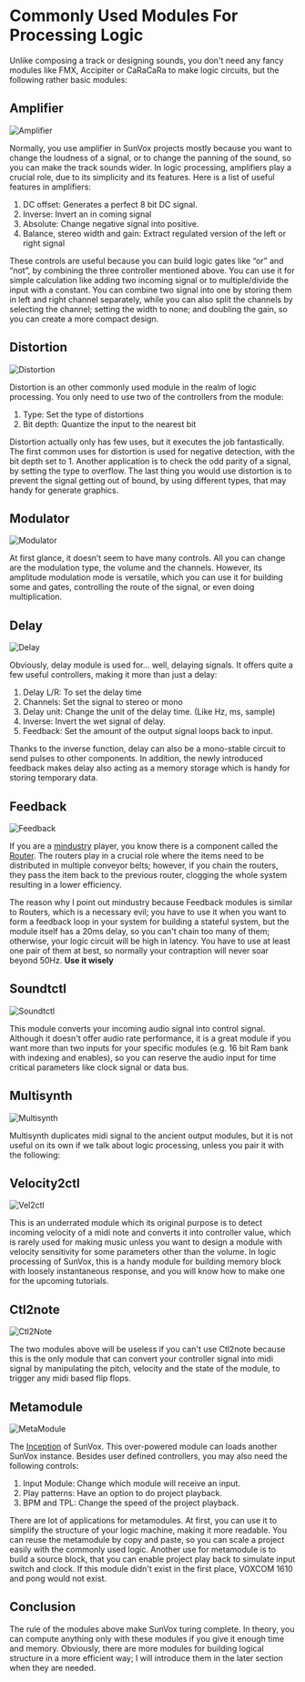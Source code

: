 # Commonly Used Modules For Processing Logic

Unlike composing a track or designing sounds, you don't need any fancy modules like FMX, Accipiter or CaRaCaRa to make logic circuits, but the following rather basic modules:

## Amplifier
![Amplifier](../images/basic_modules/Amplifier.png)

Normally, you use amplifier in SunVox projects mostly because you want to change the loudness of a signal, or to change the panning of the sound, so you can make the track sounds wider. In logic processing, amplifiers play a crucial role, due to its simplicity and its features. Here is a list of useful features in amplifiers:

1. DC offset: Generates a perfect 8 bit DC signal.
2. Inverse: Invert an in coming signal
3. Absolute: Change negative signal into positive.
4. Balance, stereo width and gain: Extract regulated version of the left or right signal

These controls are useful because you can build logic gates like “or” and “not”, by combining the three controller mentioned above. You can use it for simple calculation like adding two incoming signal or to multiple/divide the input with a constant. You can combine two signal into one by storing them in left and right channel separately, while you can also split the channels by selecting the channel; setting the width to none; and doubling the gain, so you can create a more compact design.

## Distortion
![Distortion](../images/basic_modules/Distortion.png)

Distortion is an other commonly used module in the realm of logic processing. You only need to use two of the controllers from the module:

1. Type: Set the type of distortions
2. Bit depth: Quantize the input to the nearest bit

Distortion actually only has few uses, but it executes the job fantastically. The first common uses for distortion is used for negative detection, with the bit depth set to 1. Another application is to check the odd parity of a signal, by setting the type to overflow. The last thing you would use distortion is to prevent the signal getting out of bound, by using different types, that may handy for generate graphics.

## Modulator
![Modulator](../images/basic_modules/Modulator.png)

At first glance, it doesn’t seem to have many controls. All you can change are the modulation type, the volume and the channels. However, its amplitude modulation mode is versatile, which you can use it for building some and gates, controlling the route of the signal, or even doing multiplication.

## Delay
![Delay](../images/basic_modules/Delay.png)

Obviously, delay module is used for… well, delaying signals. It offers quite a few useful controllers, making it more than just a delay:

1. Delay L/R: To set the delay time
2. Channels: Set the signal to stereo or mono
3. Delay unit: Change the unit of the delay time. (Like Hz, ms, sample)
4. Inverse: Invert the wet signal of delay.
5. Feedback: Set the amount of the output signal loops back to input.

Thanks to the inverse function, delay can also be a mono-stable circuit to send pulses to other components. In addition, the newly introduced feedback makes delay also acting as a memory storage which is handy for storing temporary data.

## Feedback
![Feedback](../images/basic_modules/Feedback.png)

If you are a [mindustry](https://mindustrygame.github.io/) player, you know there is a component called the [Router](https://youtu.be/6zoRd5ACaBc?si=E_YH5bNjN30RNEx1&t=194). The routers play in a crucial role where the items need to be distributed in multiple conveyor belts; however, if you chain the routers, they pass the item back to the previous router, clogging the whole system resulting in a lower efficiency. 

The reason why I point out mindustry because Feedback modules is similar to Routers, which is a necessary evil; you have to use it when you want to form a feedback loop in your system for building a stateful system, but the module itself has a 20ms delay, so you can't chain too many of them; otherwise, your logic circuit will be high in latency. You have to use at least one pair of them at best, so normally your contraption will never soar beyond 50Hz. **Use it wisely**

## Soundtctl
![Soundtctl](../images/basic_modules/Sound2Ctl.png)

This module converts your incoming audio signal into control signal. Although it doesn't offer audio rate performance, it is a great module if you want more than two inputs for your specific modules (e.g. 16 bit Ram bank with indexing and enables), so you can reserve the audio input for time critical parameters like clock signal or data bus.

## Multisynth
![Multisynth](../images/basic_modules/MultiSynth.png)

Multisynth duplicates midi signal to the ancient output modules, but it is not useful on its own if we talk about logic processing, unless you pair it with the following:

## Velocity2ctl
![Vel2ctl](../images/basic_modules/Velocity2Ctl.png)

This is an underrated module which its original purpose is to detect incoming velocity of a midi note and converts it into controller value, which is rarely used for making music unless you want to design a module with velocity sensitivity for some parameters other than the volume. In logic processing of SunVox, this is a handy module for building memory block with loosely instantaneous response, and you will know how to make one for the upcoming tutorials.

## Ctl2note
![Ctl2Note](../images/basic_modules/Ctl2Note.png)

The two modules above will be useless if you can't use Ctl2note because this is the only module that can convert your controller signal into midi signal by manipulating the pitch, velocity and the state of the module, to trigger any midi based flip flops.

## Metamodule
![MetaModule](../images/basic_modules/MetaModule.png)

The [Inception](https://www.youtube.com/watch?v=c0Gvwo6yyyA) of SunVox. This over-powered module can loads another SunVox instance. Besides user defined controllers, you may also need the following controls:

1. Input Module: Change which module will receive an input.
2. Play patterns: Have an option to do project playback.
3. BPM and TPL: Change the speed of the project playback.

There are lot of applications for metamodules. At first, you can use it to simplify the structure of your logic machine, making it more readable. You can reuse the metamodule by copy and paste, so you can scale a project easily with the commonly used logic. Another use for metamodule is to build a source block, that you can enable project play back to simulate input switch and clock. If this module didn't exist in the first place, VOXCOM 1610 and pong would not exist.

## Conclusion
The rule of the modules above make SunVox turing complete. In theory, you can compute anything only with these modules if you give it enough time and memory. Obviously, there are more modules for building logical structure in a more efficient way; I will introduce them in the later section when they are needed.